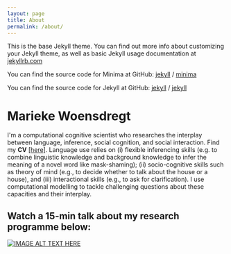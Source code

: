 ```yaml
---
layout: page
title: About
permalink: /about/
---
```


This is the base Jekyll theme. You can find out more info about customizing your Jekyll theme, as well as basic Jekyll usage documentation at [jekyllrb.com](https://jekyllrb.com/)

You can find the source code for Minima at GitHub:
[jekyll][jekyll-organization] /
[minima](https://github.com/jekyll/minima)

You can find the source code for Jekyll at GitHub:
[jekyll][jekyll-organization] /
[jekyll](https://github.com/jekyll/jekyll)


[jekyll-organization]: https://github.com/jekyll



# Marieke Woensdregt

I'm a computational cognitive scientist who researches the interplay between language, inference, social cognition, and social interaction. Find my **CV** <a href="https://github.com/marieke-woensdregt/marieke-woensdregt.github.io/blob/master/pdfs/cv_M_Woensdregt.pdf" download> [here]</a>. Language use relies on (i) flexible inferencing skills (e.g. to combine linguistic knowledge and background knowledge to infer the meaning of a novel word like mask-shaming); (ii) socio-cognitive skills such as theory of mind (e.g., to decide whether to talk about the house or a house), and (iii) interactional skills (e.g., to ask for clarification). I use computational modelling to tackle challenging questions about these capacities and their interplay.

## Watch a 15-min talk about my research programme below:
[![IMAGE ALT TEXT HERE](https://img.youtube.com/vi/uIbiJvzXu48/0.jpg)](https://www.youtube.com/watch?v=uIbiJvzXu48)
